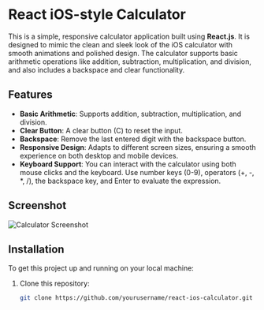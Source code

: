 # React iOS-style Calculator

This is a simple, responsive calculator application built using **React.js**. It is designed to mimic the clean and sleek look of the iOS calculator with smooth animations and polished design. The calculator supports basic arithmetic operations like addition, subtraction, multiplication, and division, and also includes a backspace and clear functionality.

## Features

- **Basic Arithmetic**: Supports addition, subtraction, multiplication, and division.
- **Clear Button**: A clear button (C) to reset the input.
- **Backspace**: Remove the last entered digit with the backspace button.
- **Responsive Design**: Adapts to different screen sizes, ensuring a smooth experience on both desktop and mobile devices.
- **Keyboard Support**: You can interact with the calculator using both mouse clicks and the keyboard. Use number keys (0-9), operators (+, -, *, /), the backspace key, and Enter to evaluate the expression.

## Screenshot

![Calculator Screenshot](./screenshot.png)

## Installation

To get this project up and running on your local machine:

1. Clone this repository:

   ```bash
   git clone https://github.com/yourusername/react-ios-calculator.git

